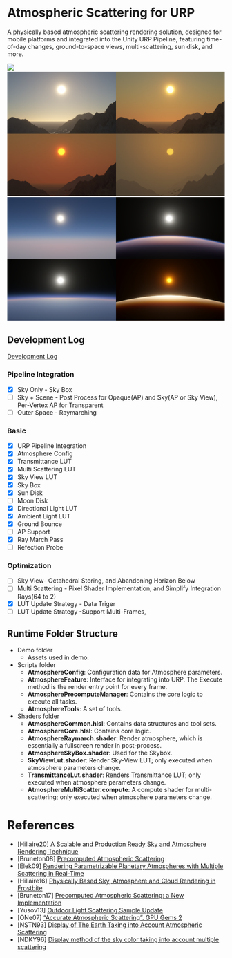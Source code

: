 # Atmospheric Scattering for URP
A physically based atmospheric scattering rendering solution, designed for mobile platforms and integrated into the Unity URP Pipeline, featuring time-of-day changes, ground-to-space views, multi-scattering, sun disk, and more.

![](Documentation~/Atmosphere2.gif)
![](Documentation~/Atmosphere1.png) 
![](Documentation~/Atmosphere2.png)

##  Development Log
[Development Log](https://jojo-lyu.notion.site/Atmosphere-Developing-0216c5732f3a40b78fa9847e79ba342d?pvs=4)
### Pipeline Integration

- [x]  Sky Only - Sky Box
- [ ]  Sky + Scene - Post Process for Opaque(AP) and Sky(AP or Sky View), Per-Vertex AP for Transparent
- [ ]  Outer Space - Raymarching

### Basic

- [x]  URP Pipeline Integration
- [x]  Atmosphere Config
- [x]  Transmittance LUT
- [x]  Multi Scattering LUT
- [x]  Sky View LUT
- [x]  Sky Box
- [x]  Sun Disk
- [ ]  Moon Disk
- [x]  Directional Light LUT
- [x]  Ambient Light LUT
- [x]  Ground Bounce
- [ ]  AP Support
- [x]  Ray March Pass
- [ ]  Refection Probe

### Optimization

- [ ]  Sky View- Octahedral Storing, and Abandoning Horizon Below
- [ ]  Multi Scattering - Pixel Shader Implementation, and Simplify Integration Rays(64 to 2)
- [x]  LUT Update Strategy - Data Triger
- [ ]  LUT Update Strategy -Support Multi-Frames,

## Runtime Folder Structure

- Demo folder
  * Assets used in demo.
- Scripts folder
  * **AtmosphereConfig**: Configuration data for Atmosphere parameters.
  * **AtmosphereFeature**: Interface for integrating into URP. The Execute method is the render entry point for every frame.
  * **AtmospherePrecomputeManager**: Contains the core logic to execute all tasks.
  * **AtmosphereTools**: A set of tools.
- Shaders folder
  * **AtmosphereCommon.hlsl**: Contains data structures and tool sets.
  * **AtmosphereCore.hlsl**: Contains core logic.
  * **AtmosphereRaymarch.shader**: Render atmosphere, which is essentially a fullscreen render in post-process.
  * **AtmosphereSkyBox.shader**: Used for the Skybox.
  * **SkyViewLut.shader**: Render Sky-View LUT; only executed when atmosphere parameters change.
  * **TransmittanceLut.shader**: Renders Transmittance LUT; only executed when atmosphere parameters change.
  * **AtmosphereMultiScatter.compute**: A compute shader for multi-scattering; only executed when atmosphere parameters change.

# References
- [Hillaire20] [A Scalable and Production Ready Sky and Atmosphere Rendering Technique](https://sebh.github.io/publications/egsr2020.pdf)
- [Bruneton08] [Precomputed Atmospheric Scattering](https://hal.inria.fr/inria-00288758/document)
- [Elek09] [Rendering Parametrizable Planetary Atmospheres with Multiple Scattering in Real-Time](http://www.cescg.org/CESCG-2009/papers/PragueCUNI-Elek-Oskar09.pdf)
- [Hillaire16] [Physically Based Sky, Atmosphere and Cloud Rendering in Frostbite](https://media.contentapi.ea.com/content/dam/eacom/frostbite/files/s2016-pbs-frostbite-sky-clouds-new.pdf)
- [Bruneton17] [Precomputed Atmospheric Scattering: a New Implementation](https://ebruneton.github.io/precomputed_atmospheric_scattering/)
- [Yusov13] [Outdoor Light Scattering Sample Update](https://www.intel.com/content/dam/develop/external/us/en/documents/outdoor-light-scattering-update.pdf)
- [ONe07] [“Accurate Atmospheric Scattering”. GPU Gems 2](https://developer.nvidia.com/gpugems/gpugems2/part-ii-shading-lighting-and-shadows/chapter-16-accurate-atmospheric-scattering)
- [NSTN93] [Display of The Earth Taking into Account Atmospheric Scattering](https://dl.acm.org/doi/pdf/10.1145/166117.166140)
- [NDKY96] [Display method of the sky color taking into account multiple scattering](http://nishitalab.org/user/nis/cdrom/skymul.pdf)
